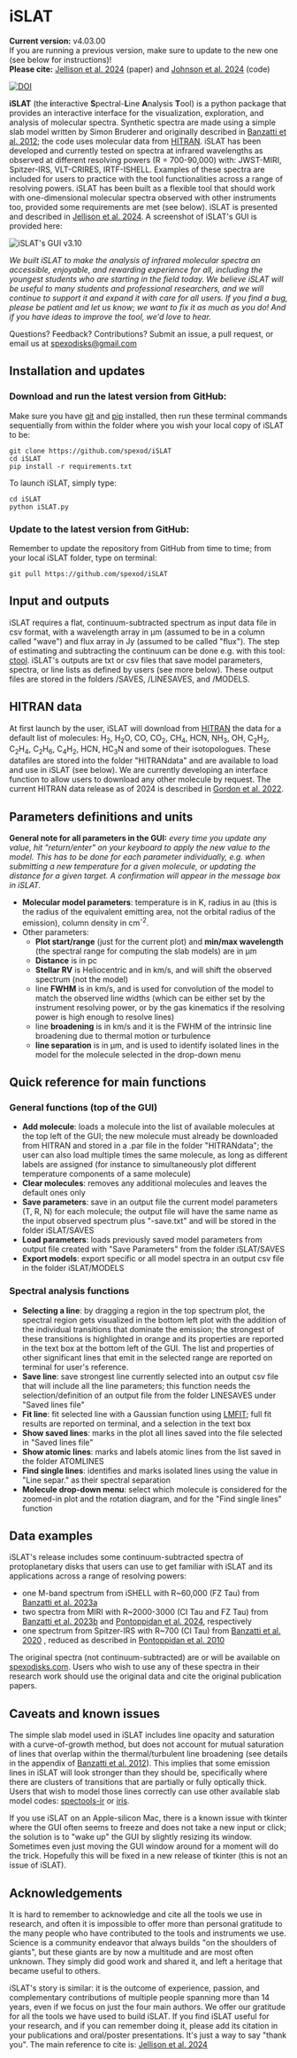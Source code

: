 # iSLAT
**Current version:** v4.03.00\
If you are running a previous version, make sure to update to the new one (see below for instructions)!\
**Please cite:** [Jellison et al. 2024](https://ui.adsabs.harvard.edu/abs/2024arXiv240204060J/abstract) (paper) and [Johnson et al. 2024](https://doi.org/10.5281/zenodo.12167854) (code)

[![DOI](https://zenodo.org/badge/731677457.svg)](https://zenodo.org/doi/10.5281/zenodo.12167853)

**iSLAT** (the **i**nteractive **S**pectral-**L**ine **A**nalysis 
**T**ool) is a python package that provides an interactive interface
for the visualization, exploration, and analysis of molecular spectra.
Synthetic spectra are made using a simple slab model written by Simon 
Bruderer and originally described in [Banzatti et al. 2012](https://ui.adsabs.harvard.edu/abs/2012ApJ...745...90B/abstract);
the code uses molecular data from [HITRAN](https://hitran.org/).
iSLAT has been developed and currently tested on spectra at infrared wavelengths 
as observed at different resolving powers (R = 700-90,000) with: 
JWST-MIRI, Spitzer-IRS, VLT-CRIRES, IRTF-ISHELL. Examples of these spectra are
included for users to practice with the tool functionalities across 
a range of resolving powers. iSLAT has been built as a flexible
tool that should work with one-dimensional molecular spectra observed 
with other instruments too, provided some requirements are met (see below).
iSLAT is presented and described in [Jellison et al. 2024](https://ui.adsabs.harvard.edu/abs/2024arXiv240204060J/abstract). A screenshot of iSLAT's GUI is provided here:

![iSLAT's GUI v3.10](./iSLAT_v310.jpg)

*We built iSLAT to make the analysis of infrared molecular spectra
an accessible, enjoyable, and rewarding experience for all, including
the youngest students who are starting in the field today. We 
believe iSLAT will be useful to many students and professional researchers,
and we will continue to support it and expand it with care for all users.
If you find a bug, please be patient and let us know; we want to fix
it as much as you do! And if you have ideas to improve the tool, 
we'd love to hear.*

Questions? Feedback? Contributions? Submit an issue, a pull request,
or email us at spexodisks@gmail.com

## Installation and updates

### Download and run the latest version from GitHub:

Make sure you have [git](https://github.com/git-guides/install-git) and [pip](https://pip.pypa.io/en/stable/installation/) installed, 
then run these terminal commands sequentially from within the
folder where you wish your local copy of iSLAT to be:

    git clone https://github.com/spexod/iSLAT
    cd iSLAT
    pip install -r requirements.txt

To launch iSLAT, simply type:

    cd iSLAT
    python iSLAT.py

### Update to the latest version from GitHub:

Remember to update the repository from GitHub from time to time;
from your local iSLAT folder, type on terminal:

    git pull https://github.com/spexod/iSLAT

## Input and outputs
iSLAT requires a flat, continuum-subtracted spectrum as input data 
file in csv format, with a wavelength array in μm (assumed to be in a
column called "wave") and flux array in Jy (assumed to be called "flux"). 
The step of estimating and subtracting the continuum can be done e.g. 
with this tool: [ctool](https://github.com/pontoppi/ctool).
iSLAT's outputs are txt or csv files that save model parameters, spectra,
or line lists as defined by users (see more below). These output files 
are stored in the folders /SAVES, /LINESAVES, and /MODELS.

## HITRAN data
At first launch by the user, iSLAT will download from [HITRAN](https://hitran.org/) the data
for a default list of molecules: H<sub>2</sub>, H<sub>2</sub>O, CO, 
CO<sub>2</sub>, CH<sub>4</sub>, HCN, NH<sub>3</sub>, OH, 
C<sub>2</sub>H<sub>2</sub>, C<sub>2</sub>H<sub>4</sub>, 
C<sub>2</sub>H<sub>6</sub>, C<sub>4</sub>H<sub>2</sub>, 
HCN, HC<sub>3</sub>N and some of their isotopologues. 
These datafiles are stored into the folder "HITRANdata" and are available to 
load and use in iSLAT (see below). We are currently developing
an interface function to allow users to download any other molecule 
by request. The current HITRAN data release as of 2024 is described in 
[Gordon et al. 2022](https://ui.adsabs.harvard.edu/abs/2022JQSRT.27707949G/abstract).

## Parameters definitions and units
**General note for all parameters in the GUI:** *every time you update any 
value, hit "return/enter" on your keyboard to apply the new value to the model.
This has to be done for each parameter individually, e.g. when submitting 
a new temperature for a given molecule, or updating the distance for a given 
target. A confirmation will appear in the message box in iSLAT.*

- **Molecular model parameters**: temperature is in K, radius in au (this is the 
radius of the equivalent emitting area, not the orbital radius of the 
emission), column density in cm<sup>-2</sup>. 
- Other parameters: 
  - **Plot start/range** (just for the current plot) and 
  **min/max wavelength** (the spectral range
  for computing the slab models) are in μm
  - **Distance** is in pc
  - **Stellar RV** is Heliocentric and in km/s, and will shift the observed 
  spectrum (not the model)
  - line **FWHM** is in km/s, and is used for convolution of the model to
  match the observed line widths (which can be either set by the instrument
  resolving power, or by the gas kinematics if the resolving power is high 
  enough to resolve lines)
  - line **broadening** is in km/s and it is the FWHM of the intrinsic line
  broadening due to thermal motion or turbulence
  - **line separation** is in μm, and is used to identify isolated lines
  in the model for the molecule selected in the drop-down menu

## Quick reference for main functions
### General functions (top of the GUI)
- **Add molecule**: loads a molecule into the list of available molecules
at the top left of the GUI; the new molecule must already be downloaded
from HITRAN and stored in a .par file in the folder "HITRANdata"; the user 
can also load multiple times the same molecule, as long as different labels 
are assigned (for instance to simultaneously plot different temperature
components of a same molecule)
- **Clear molecules**: removes any additional molecules and leaves the 
default ones only
- **Save parameters**: save in an output file the current model parameters 
(T, R, N) for each molecule; the output file will have the same name 
as the input observed spectrum plus "-save.txt" and will be stored in
the folder iSLAT/SAVES
- **Load parameters**: loads previously saved model parameters from output
file created with "Save Parameters" from the folder iSLAT/SAVES
- **Export models**: export specific or all model spectra in an output 
csv file in the folder iSLAT/MODELS

### Spectral analysis functions
- **Selecting a line**: by dragging a region in the top spectrum plot, the
spectral region gets visualized in the bottom left plot with the 
addition of the individual transitions that dominate the emission;
the strongest of these transitions is highlighted in orange and its
properties are reported in the text box at the bottom left of the GUI.
The list and properties of other significant lines that emit in the selected
range are reported on terminal for user's reference.
- **Save line**: save strongest line currently selected into an output 
csv file that will include all the line parameters; this function
needs the selection/definition of an output file from the folder 
LINESAVES under "Saved lines file"
- **Fit line**: fit selected line with a Gaussian function using [LMFIT](https://lmfit.github.io/lmfit-py/index.html);
full fit results are reported on terminal, and a selection in
the text box
- **Show saved lines**: marks in the plot all lines saved into the 
file selected in "Saved lines file"
- **Show atomic lines**: marks and labels atomic lines from the list 
saved in the folder ATOMLINES
- **Find single lines**: identifies and marks isolated lines using
the value in "Line separ." as their spectral separation
- **Molecule drop-down menu**: select which molecule is considered for
the zoomed-in plot and the rotation diagram, and for the "Find single
lines" function

## Data examples
iSLAT's release includes some continuum-subtracted spectra of 
protoplanetary disks that users can use to get familiar with iSLAT 
and its applications across a range of resolving powers:
- one M-band spectrum from iSHELL with R~60,000 (FZ Tau) from [Banzatti et al. 2023a](https://ui.adsabs.harvard.edu/abs/2023AJ....165...72B/abstract)
- two spectra from MIRI with R~2000-3000 (CI Tau and FZ Tau) from [Banzatti et al. 2023b](https://ui.adsabs.harvard.edu/abs/2023ApJ...957L..22B/abstract)
and [Pontoppidan et al. 2024](https://ui.adsabs.harvard.edu/abs/2023arXiv231117020P/abstract), respectively
- one spectrum from Spitzer-IRS with R~700 (CI Tau) from [Banzatti et al. 2020](https://ui.adsabs.harvard.edu/abs/2020ApJ...903..124B/abstract)
, reduced as described in [Pontoppidan et al. 2010](https://ui.adsabs.harvard.edu/abs/2010ApJ...720..887P/abstract)

The original spectra (not continuum-subtracted) are or will be available on
[spexodisks.com](www.spexodisks.com). Users who wish to use any of these spectra 
in their research work should use the original data and cite the
original publication papers.

## Caveats and known issues
The simple slab model used in iSLAT includes line opacity and saturation
with a curve-of-growth method, but does not account for mutual
saturation of lines that overlap within the thermal/turbulent line
broadening (see details in the appendix of [Banzatti et al. 2012](https://ui.adsabs.harvard.edu/abs/2012ApJ...745...90B/abstract)).
This implies that some emission lines in iSLAT will look stronger 
than they should be, specifically where there are clusters of transitions
that are partially or fully optically thick. Users that wish to model
those lines correctly can use other available slab model codes: 
[spectools-ir](https://github.com/csalyk/spectools_ir/) or [iris](https://github.com/munozcar/IRIS).

If you use iSLAT on an Apple-silicon Mac, there is a known issue with 
tkinter where the GUI often seems to freeze and does not take a new 
input or click; the solution is to "wake up" the GUI by slightly resizing 
its window. 
Sometimes even just moving the GUI window around for a 
moment will do the trick. Hopefully this will be fixed in a new
release of tkinter (this is not an issue of iSLAT).

## Acknowledgements
It is hard to remember to acknowledge and cite all the tools 
we use in research, and often it is impossible to offer more than 
personal gratitude to the many people who have contributed to the
tools and instruments we use. Science is a community endeavor that 
always builds "on the shoulders of giants", but these giants are
by now a multitude and are most often unknown. They simply did
good work and shared it, and left a heritage that became useful 
to others.

iSLAT's story is similar: it is the outcome of experience, passion,
and complementary contributions of multiple people spanning more 
than 14 years, even if we focus on just the four main authors.
We offer our gratitude for all the tools we have used to build iSLAT. 
If you find iSLAT useful for your research, and if you can remember
doing it, please add its citation in your publications and oral/poster 
presentations. It's just a way to say "thank you". 
The main reference to cite is: 
[Jellison et al. 2024](https://ui.adsabs.harvard.edu/abs/2024arXiv240204060J/abstract)
